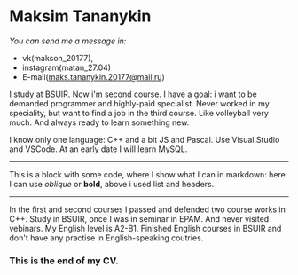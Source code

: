 **Maksim Tananykin**
===
*You can send me a message in:*
+ vk(makson_20177), 
+ instagram(matan_27.04)
+ E-mail(maks.tananykin.20177@mail.ru)

I study at BSUIR. Now i'm second course. I have a goal: i want to be demanded programmer and highly-paid specialist. Never worked in my speciality, but want to find a job in the third course. Like volleyball very much. And always ready to learn something new.

I know only one language: C++ and a bit JS and Pascal. Use Visual Studio and VSCode. At an early date I will learn MySQL.

---

This is a block with some code, where I show what I can in markdown: here I can use *oblique* or **bold**, above i used list and headers.

***

In the first and second courses I passed and defended two course works in C++.
Study in BSUIR, once I was in seminar in EPAM. And never visited vebinars.
My English level is A2-B1. Finished English courses in BSUIR and don't have any practise in English-speaking coutries.

### This is the end of my CV.
